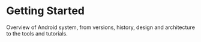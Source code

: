 
# Getting Started

Overview of Android system, from versions, history, design and architecture to the tools and tutorials.

